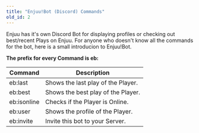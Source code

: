 ```yaml
---
title: "Enjuu!Bot (Discord) Commands"
old_id: 2
---
```

Enjuu has it's own Discord Bot for displaying profiles or checking out best/recent Plays on Enjuu. For anyone who doesn't know all the commands for the bot, here is a small introducion to Enjuu!Bot.

__The prefix for every Command is eb:__

Command | Description
------------ | -------------
eb:last <Player> | Shows the last play of the Player.
eb:best <Player> | Shows the best play of the Player.
eb:isonline <Player> | Checks if the Player is Online.
eb:user <Player> | Shows the profile of the Player.
eb:invite <Player> | Invite this bot to your Server.

